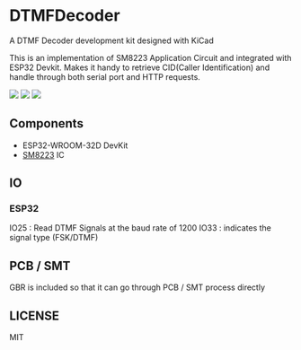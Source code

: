 # DTMFDecoder

A DTMF Decoder development kit designed with KiCad

This is an implementation of SM8223 Application Circuit and integrated with ESP32 Devkit. Makes it handy to retrieve CID(Caller Identification) and handle through both serial port and HTTP requests.

![](https://i.imgur.com/cUNcotL.png)
![](https://i.imgur.com/e5L5kCF.png)
![](https://i.imgur.com/krUBF5t.jpg)

## Components

- ESP32-WROOM-32D DevKit
- [SM8223](https://pdf.dzsc.com/88889/22272.pdf) IC

## IO

### ESP32

IO25 : Read DTMF Signals at the baud rate of 1200
IO33 : indicates the signal type (FSK/DTMF)

## PCB / SMT

GBR is included so that it can go through PCB / SMT process directly

## LICENSE

MIT
